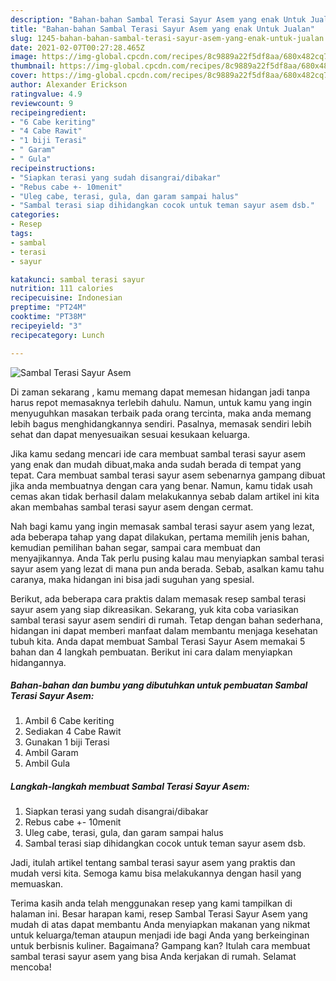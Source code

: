 ```yaml
---
description: "Bahan-bahan Sambal Terasi Sayur Asem yang enak Untuk Jualan"
title: "Bahan-bahan Sambal Terasi Sayur Asem yang enak Untuk Jualan"
slug: 1245-bahan-bahan-sambal-terasi-sayur-asem-yang-enak-untuk-jualan
date: 2021-02-07T00:27:28.465Z
image: https://img-global.cpcdn.com/recipes/8c9889a22f5df8aa/680x482cq70/sambal-terasi-sayur-asem-foto-resep-utama.jpg
thumbnail: https://img-global.cpcdn.com/recipes/8c9889a22f5df8aa/680x482cq70/sambal-terasi-sayur-asem-foto-resep-utama.jpg
cover: https://img-global.cpcdn.com/recipes/8c9889a22f5df8aa/680x482cq70/sambal-terasi-sayur-asem-foto-resep-utama.jpg
author: Alexander Erickson
ratingvalue: 4.9
reviewcount: 9
recipeingredient:
- "6 Cabe keriting"
- "4 Cabe Rawit"
- "1 biji Terasi"
- " Garam"
- " Gula"
recipeinstructions:
- "Siapkan terasi yang sudah disangrai/dibakar"
- "Rebus cabe +- 10menit"
- "Uleg cabe, terasi, gula, dan garam sampai halus"
- "Sambal terasi siap dihidangkan cocok untuk teman sayur asem dsb."
categories:
- Resep
tags:
- sambal
- terasi
- sayur

katakunci: sambal terasi sayur 
nutrition: 111 calories
recipecuisine: Indonesian
preptime: "PT24M"
cooktime: "PT38M"
recipeyield: "3"
recipecategory: Lunch

---
```



![Sambal Terasi Sayur Asem](https://img-global.cpcdn.com/recipes/8c9889a22f5df8aa/680x482cq70/sambal-terasi-sayur-asem-foto-resep-utama.jpg)

Di zaman  sekarang , kamu memang dapat memesan hidangan jadi tanpa harus repot memasaknya terlebih dahulu. Namun, untuk kamu yang ingin menyuguhkan masakan terbaik pada orang tercinta, maka anda memang lebih bagus menghidangkannya sendiri. Pasalnya, memasak sendiri lebih sehat dan dapat menyesuaikan sesuai kesukaan keluarga.

Jika kamu sedang mencari ide cara membuat sambal terasi sayur asem yang enak dan mudah dibuat,maka anda sudah berada di tempat yang tepat. Cara membuat sambal terasi sayur asem  sebenarnya gampang dibuat jika anda membuatnya dengan cara yang benar. Namun, kamu tidak usah cemas akan tidak berhasil dalam melakukannya 
sebab dalam artikel ini kita akan membahas sambal terasi sayur asem dengan cermat.  



Nah bagi kamu yang ingin memasak sambal terasi sayur asem yang lezat, ada beberapa tahap yang dapat dilakukan, pertama memilih jenis bahan, kemudian pemilihan bahan segar, sampai cara membuat dan menyajikannya. Anda Tak perlu pusing kalau mau menyiapkan sambal terasi sayur asem yang lezat di mana pun anda berada. Sebab, asalkan kamu  tahu caranya, maka hidangan ini bisa jadi suguhan yang spesial.

Berikut, ada beberapa cara praktis  dalam memasak resep sambal terasi sayur asem yang siap dikreasikan. Sekarang, yuk kita coba variasikan sambal terasi sayur asem sendiri di rumah. Tetap dengan bahan sederhana, hidangan ini dapat memberi manfaat dalam membantu menjaga kesehatan tubuh kita. Anda dapat membuat Sambal Terasi Sayur Asem memakai 5 bahan dan 4 langkah pembuatan. Berikut ini cara dalam menyiapkan hidangannya.

<!--inarticleads1-->

##### Bahan-bahan dan bumbu yang dibutuhkan untuk pembuatan Sambal Terasi Sayur Asem:

1. Ambil 6 Cabe keriting
1. Sediakan 4 Cabe Rawit
1. Gunakan 1 biji Terasi
1. Ambil  Garam
1. Ambil  Gula




<!--inarticleads2-->

##### Langkah-langkah membuat Sambal Terasi Sayur Asem:

1. Siapkan terasi yang sudah disangrai/dibakar
1. Rebus cabe +- 10menit
1. Uleg cabe, terasi, gula, dan garam sampai halus
1. Sambal terasi siap dihidangkan cocok untuk teman sayur asem dsb.




Jadi, itulah artikel tentang  sambal terasi sayur asem  yang praktis dan mudah versi kita. Semoga kamu bisa melakukannya dengan hasil yang memuaskan. 

Terima kasih anda telah menggunakan resep yang kami tampilkan di halaman ini. Besar harapan kami, resep  Sambal Terasi Sayur Asem yang mudah di atas dapat membantu Anda menyiapkan makanan yang nikmat untuk keluarga/teman ataupun menjadi ide bagi Anda yang berkeinginan untuk berbisnis kuliner. Bagaimana? Gampang kan? Itulah cara membuat sambal terasi sayur asem yang bisa Anda kerjakan di rumah. Selamat mencoba!

